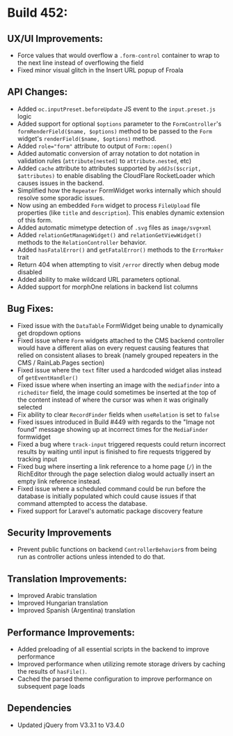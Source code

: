 # Build 452:

## UX/UI Improvements:
- Force values that would overflow a `.form-control` container to wrap to the next line instead of overflowing the field
- Fixed minor visual glitch in the Insert URL popup of Froala

## API Changes:
- Added `oc.inputPreset.beforeUpdate` JS event to the `input.preset.js` logic
- Added support for optional `$options` parameter to the `FormController`'s `formRenderField($name, $options)` method to be passed to the `Form` widget's `renderField($name, $options)` method.
- Added `role="form"` attribute to output of `Form::open()`
- Added automatic conversion of array notation to dot notation in validation rules (`attribute[nested]` to `attribute.nested`, etc)
- Added `cache` attribute to attributes supported by `addJs($script, $attributes)` to enable disabling the CloudFlare RocketLoader which causes issues in the backend.
- Simplified how the `Repeater` FormWidget works internally which should resolve some sporadic issues.
- Now using an embedded `Form` widget to process `FileUpload` file properties (like `title` and `description`). This enables dynamic extension of this form.
- Added automatic mimetype detection of `.svg` files as `image/svg+xml`
- Added `relationGetManageWidget()` and `relationGetViewWidget()` methods to the `RelationController` behavior.
- Added `hasFatalError()` and `getFatalError()` methods to the `ErrorMaker` trait
- Return 404 when attempting to visit `/error` directly when debug mode disabled
- Added ability to make wildcard URL parameters optional.
- Added support for morphOne relations in backend list columns

## Bug Fixes:
- Fixed issue with the `DataTable` FormWidget being unable to dynamically get dropdown options
- Fixed issue where `Form` widgets attached to the CMS backend controller would have a different alias on every request causing features that relied on consistent aliases to break (namely grouped repeaters in the CMS / RainLab.Pages section)
- Fixed issue where the `text` filter used a hardcoded widget alias instead of `getEventHandler()` 
- Fixed issue where when inserting an image with the `mediafinder` into a `richeditor` field, the image could sometimes be inserted at the top of the content instead of where the cursor was when it was originally selected
- Fix ability to clear `RecordFinder` fields when `useRelation` is set to `false`
- Fixed issues introduced in Build #449 with regards to the "Image not found" message showing up at incorrect times for the `MediaFinder` formwidget
- Fixed a bug where `track-input` triggered requests could return incorrect results by waiting until input is finished to fire requests triggered by tracking input
- Fixed bug where inserting a link reference to a home page (`/`) in the RichEditor through the page selection dialog would actually insert an empty link reference instead.
- Fixed issue where a scheduled command could be run before the database is initially populated which could cause issues if that command attempted to access the database.
- Fixed support for Laravel's automatic package discovery feature

## Security Improvements
- Prevent public functions on backend `ControllerBehavior`s from being run as controller actions unless intended to do that.

## Translation Improvements:
- Improved Arabic translation
- Improved Hungarian translation
- Improved Spanish (Argentina) translation

## Performance Improvements:
- Added preloading of all essential scripts in the backend to improve performance
- Improved performance when utilizing remote storage drivers by caching the results of `hasFile()`.
- Cached the parsed theme configuration to improve performance on subsequent page loads

## Dependencies
- Updated jQuery from V3.3.1 to V3.4.0